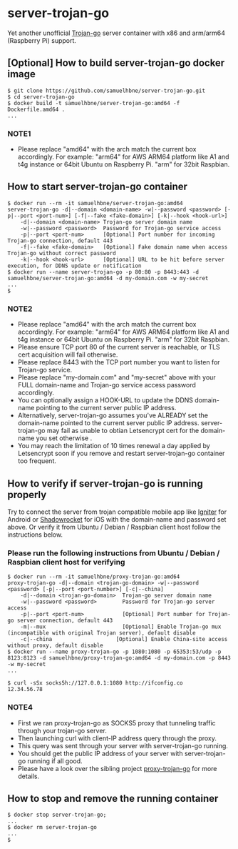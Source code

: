 # server-trojan-go

Yet another unofficial [Trojan-go](https://github.com/p4gefau1t/trojan-go) server container with x86 and arm/arm64 (Raspberry Pi) support.

## [Optional] How to build server-trojan-go docker image

```shell
$ git clone https://github.com/samuelhbne/server-trojan-go.git
$ cd server-trojan-go
$ docker build -t samuelhbne/server-trojan-go:amd64 -f Dockerfile.amd64 .
...
```

### NOTE1

- Please replace "amd64" with the arch match the current box accordingly. For example: "arm64" for AWS ARM64 platform like A1 and t4g instance or 64bit Ubuntu on Raspberry Pi. "arm" for 32bit Raspbian.

## How to start server-trojan-go container

```shell
$ docker run --rm -it samuelhbne/server-trojan-go:amd64
server-trojan-go -d|--domain <domain-name> -w|--password <password> [-p|--port <port-num>] [-f|--fake <fake-domain>] [-k|--hook <hook-url>]
    -d|--domain <domain-name> Trojan-go server domain name
    -w|--password <password>  Password for Trojan-go service access
    -p|--port <port-num>      [Optional] Port number for incoming Trojan-go connection, default 443
    -f|--fake <fake-domain>   [Optional] Fake domain name when access Trojan-go without correct password
    -k|--hook <hook-url>      [Optional] URL to be hit before server execution, for DDNS update or notification
$ docker run --name server-trojan-go -p 80:80 -p 8443:443 -d samuelhbne/server-trojan-go:amd64 -d my-domain.com -w my-secret
...
$
```

### NOTE2

- Please replace "amd64" with the arch match the current box accordingly. For example: "arm64" for AWS ARM64 platform like A1 and t4g instance or 64bit Ubuntu on Raspberry Pi. "arm" for 32bit Raspbian.
- Please ensure TCP port 80 of the current server is reachable, or TLS cert acquisition will fail otherwise.
- Please replace 8443 with the TCP port number you want to listen for Trojan-go service.
- Please replace "<span>my-domain.com</span>" and "my-secret" above with your FULL domain-name and Trojan-go service access password accordingly.
- You can optionally assign a HOOK-URL to update the DDNS domain-name pointing to the current server public IP address.
- Alternatively, server-trojan-go assumes you've ALREADY set the domain-name pointed to the current server public IP address. server-trojan-go may fail as unable to obtian Letsencrypt cert for the domain-name you set otherwise .
- You may reach the limitation of 10 times renewal a day applied by Letsencrypt soon if you remove and restart server-trojan-go container too frequent.

## How to verify if server-trojan-go is running properly

Try to connect the server from trojan compatible mobile app like [Igniter](https://github.com/trojan-gfw/igniter) for Android or [Shadowrocket](https://apps.apple.com/us/app/shadowrocket/id932747118) for iOS with the domain-name and password set above. Or verify it from Ubuntu / Debian / Raspbian client host follow the instructions below.

### Please run the following instructions from Ubuntu / Debian / Raspbian client host for verifying

```shell
$ docker run --rm -it samuelhbne/proxy-trojan-go:amd64
proxy-trojan-go -d|--domain <trojan-go-domain> -w|--password <password> [-p|--port <port-number>] [-c|--china]
    -d|--domain <trojan-go-domain>  Trojan-go server domain name
    -w|--password <password>        Password for Trojan-go server access
    -p|--port <port-num>            [Optional] Port number for Trojan-go server connection, default 443
    -m|--mux                        [Optional] Enable Trojan-go mux (incompatible with original Trojan server), default disable
    -c|--china                    [Optional] Enable China-site access without proxy, default disable
$ docker run --name proxy-trojan-go -p 1080:1080 -p 65353:53/udp -p 8123:8123 -d samuelhbne/proxy-trojan-go:amd64 -d my-domain.com -p 8443 -w my-secret
...

$ curl -sSx socks5h://127.0.0.1:1080 http://ifconfig.co
12.34.56.78
```

### NOTE4

- First we ran proxy-trojan-go as SOCKS5 proxy that tunneling traffic through your trojan-go server.
- Then launching curl with client-IP address query through the proxy.
- This query was sent through your server with server-trojan-go running.
- You should get the public IP address of your server with server-trojan-go running if all good.
- Please have a look over the sibling project [proxy-trojan-go](https://github.com/samuelhbne/proxy-trojan-go) for more details.

## How to stop and remove the running container

```shell
$ docker stop server-trojan-go;
...
$ docker rm server-trojan-go
...
$
```
